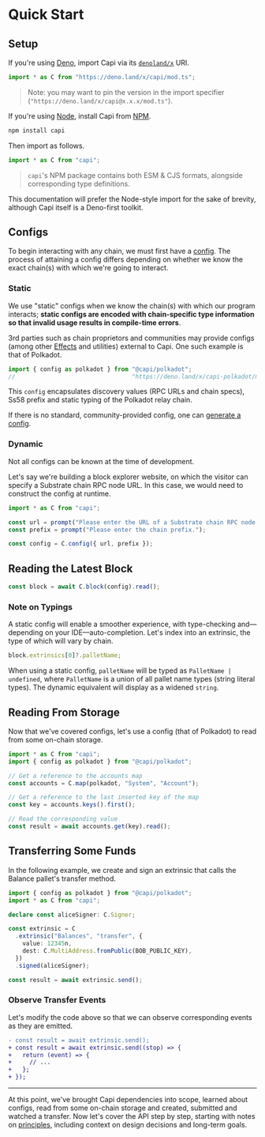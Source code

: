 # Quick Start

## Setup

If you're using [Deno](https://deno.land/), import Capi via its [`denoland/x`](https://deno.land/x) URI.

```ts
import * as C from "https://deno.land/x/capi/mod.ts";
```

> Note: you may want to pin the version in the import specifier (`"https://deno.land/x/capi@x.x.x/mod.ts"`).

If you're using [Node](https://nodejs.org/), install Capi from [NPM](https://www.npmjs.com/).

```sh
npm install capi
```

Then import as follows.

```ts
import * as C from "capi";
```

> `capi`'s NPM package contains both ESM & CJS formats, alongside corresponding type definitions.

This documentation will prefer the Node-style import for the sake of brevity, although Capi itself is a Deno-first toolkit.

## Configs

To begin interacting with any chain, we must first have a [config](Configs.md). The process of attaining a config differs depending on whether we know the exact chain(s) with which we're going to interact.

### Static

We use "static" configs when we know the chain(s) with which our program interacts; **static configs are encoded with chain-specific type information so that invalid usage results in compile-time errors**.

3rd parties such as chain proprietors and communities may provide configs (among other [Effects](Effects.md) and utilities) external to Capi. One such example is that of Polkadot.

```ts
import { config as polkadot } from "@capi/polkadot";
//                                 "https://deno.land/x/capi-polkadot/mod.ts"
```

This `config` encapsulates discovery values (RPC URLs and chain specs), Ss58 prefix and static typing of the Polkadot relay chain.

If there is no standard, community-provided config, one can [generate a config](./Configs.md#custom-configs).

### Dynamic

Not all configs can be known at the time of development.

Let's say we're building a block explorer website, on which the visitor can specify a Substrate chain RPC node URL. In this case, we would need to construct the config at runtime.

```ts
import * as C from "capi";

const url = prompt("Please enter the URL of a Substrate chain RPC node.");
const prefix = prompt("Please enter the chain prefix.");

const config = C.config({ url, prefix });
```

## Reading the Latest Block

```ts
const block = await C.block(config).read();
```

### Note on Typings

A static config will enable a smoother experience, with type-checking and––depending on your IDE––auto-completion. Let's index into an extrinsic, the type of which will vary by chain.

```ts
block.extrinsics[0]?.palletName;
```

When using a static config, `palletName` will be typed as `PalletName | undefined`, where `PalletName` is a union of all pallet name types (string literal types). The dynamic equivalent will display as a widened `string`.

## Reading From Storage

Now that we've covered configs, let's use a config (that of Polkadot) to read from some on-chain storage.

<!-- dprint-ignore -->

```ts
import * as C from "capi";
import { config as polkadot } from "@capi/polkadot";

// Get a reference to the accounts map
const accounts = C.map(polkadot, "System", "Account");

// Get a reference to the last inserted key of the map
const key = accounts.keys().first();

// Read the corresponding value
const result = await accounts.get(key).read();
```

## Transferring Some Funds

In the following example, we create and sign an extrinsic that calls the Balance pallet's transfer method.

```ts
import { config as polkadot } from "@capi/polkadot";
import * as C from "capi";

declare const aliceSigner: C.Signer;

const extrinsic = C
  .extrinsic("Balances", "transfer", {
    value: 12345n,
    dest: C.MultiAddress.fromPublic(BOB_PUBLIC_KEY),
  })
  .signed(aliceSigner);

const result = await extrinsic.send();
```

### Observe Transfer Events

Let's modify the code above so that we can observe corresponding events as they are emitted.

```diff
- const result = await extrinsic.send();
+ const result = await extrinsic.send((stop) => {
+   return (event) => {
+     // ...
+   };
+ });
```

---

At this point, we've brought Capi dependencies into scope, learned about configs, read from some on-chain storage and created, submitted and watched a transfer. Now let's cover the API step by step, starting with notes on [principles](./Principles.md), including context on design decisions and long-term goals.
